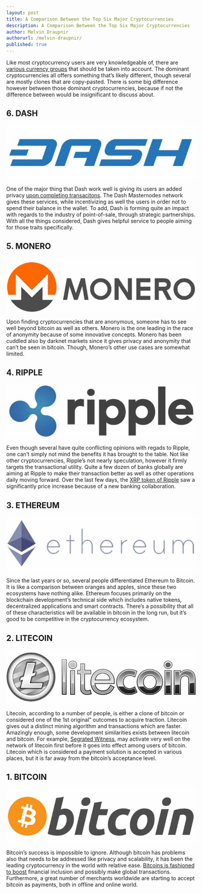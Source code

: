 ```yaml
---
layout: post
title: A Comparison Between the Top Six Major Cryptocurrencies
description: A Comparison Between the Top Six Major Cryptocurrencies
author: Melvin Draupnir
authorurl: /melvin-draupnir/
published: true
---
```


<p>Like most cryptocurrency users are very knowledgeable of, there are <a href="/us-customs-agents-are-now-compelling-mobile-passwords/">various currency groups</a> that should be taken into account. The dominant cryptocurrencies all offers something that’s likely different, though several are mostly clones that are copy-pasted. There is some big difference however between those dominant cryptocurrencies, because if not the difference between would be insignificant to discuss about.</p>

<h2>6. DASH</h2>

<p><center><img src="/images/top-btc-1.jpg" alt="currency comparison"/></center></p>
 
<p>One of the major thing that Dash work well is giving its users an added privacy <a href="/nigerian-central-bank-warned-bitcoin-users/">upon completing transacitons</a>. The Dash Masternodes network gives these services, while incentivizing as well the users in order not to spend their balance in the wallet. To add, Dash is forming quite an impact with regards to the industry of point-of-sale, through strategic partnerships. With all the things considered, Dash gives helpful service to people aiming for those traits specifically.</p>
 
<h2>5. MONERO</h2>
 
<p><center><img src="/images/top-btc-2.jpg" alt="currency comparison"/></center></p>

<p>Upon finding cryptocurrencies that are anonymous, someone has to see well beyond bitcoin as well as others. Monero is the one leading in the race of anonymity because of some innovative concepts. Monero has been cuddled also by darknet markets since it gives privacy and anonymity that can’t be seen in bitcoin. Though, Monero’s other use cases are somewhat limited.</p>
 
<h2>4. RIPPLE</h2>
 
<p><center><img src="/images/top-btc-3.jpg" alt="currency comparison"/></center></p>
 
<p>Even though several have quite conflicting opinions with regads to Ripple, one can’t simply not mind the benefits it has brought to the table. Not like other cryptocurrencies, Ripple’s not nearly speculation, however it firmly targets the transactional utility. Quite a few dozen of banks globally are aiming at Ripple to make their transaction better as well as other operations daily moving forward. Over the last few days, the <a href="/march-13-not-11-deadline-of-btc-etf-by-sec/">XRP token of Ripple</a> saw a significantly price increase because of a new banking collaboration.</p>
 
<h2>3. ETHEREUM</h2>
 
<p><center><img src="/images/top-btc-4.jpg" alt="currency comparison"/></center></p>
 
<p>Since the last years or so, several people differentiated Ethereum to Bitcoin. It is like a comparison between oranges and apples, since these two ecosystems have nothing alike. Ethereum focuses primarily on the blockchain development’s technical side which includes native tokens, decentralized applications and smart contracts. There’s a possibility that all of these characteristics will be available in bitcoin in the long run, but it’s good to be competitive in the cryptocurrency ecosystem.</p>
 
<h2>2. LITECOIN</h2>
 
<p><center><img src="/images/top-btc-5.jpg" alt="currency comparison"/></center></p>
 
<p>Litecoin, according to a number of people, is either a clone of bitcoin or considered one of the 1st original” outcomes to acquire traction. Litecoin gives out a distinct mining algorithm and transactions which are faster. Amazingly enough, some development similarities exists between litecoin and bitcoin. For example, <a href="/anxiety-of-chinese-miners-on-uasf/">Segrated Witness</a>, may activate very well on the network of litecoin first before it goes into effect among users of bitcoin. Litecoin which is considered a payment solution is accepted in various places, but it is far away from the bitcoin’s acceptance level.</p>
 
<h2>1. BITCOIN</h2>
 
<p><center><img src="/images/top-btc-6.jpg" alt="currency comparison"/></center></p>
 
<p>Bitcoin’s success is impossible to ignore. Although bitcoin has problems also that needs to be addressed like privacy and scalability, it has been the leading cryptocurrency in the world with relative ease. <a href="/the-price-of-counterparty-token-multiplies-by-2/">Bitcoins is fashioned to boost</a> financial inclusion and possibly make global transactions. Furthermore, a great number of merchants worldwide are starting to accept bitcoin as payments, both in offline and online world.</p>
